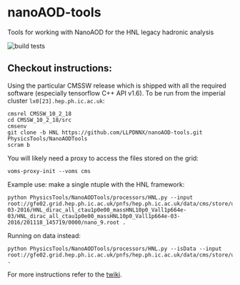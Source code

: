 # nanoAOD-tools
Tools for working with NanoAOD for the HNL legacy hadronic analysis

![build tests](https://travis-ci.org/LLPDNNX/nanoAOD-tools.svg?branch=HNL)

## Checkout instructions:

Using the particular CMSSW release which is shipped with all the required software (especially tensorflow C++ API v1.6). To be run from the imperial cluster ```lx0[23].hep.ph.ic.ac.uk```:

```
cmsrel CMSSW_10_2_18
cd CMSSW_10_2_18/src
cmsenv
git clone -b HNL https://github.com/LLPDNNX/nanoAOD-tools.git PhysicsTools/NanoAODTools
scram b
```

You will likely need a proxy to access the files stored on the grid:

```
voms-proxy-init --voms cms
```

Example use: make a single ntuple with the HNL framework:

```
python PhysicsTools/NanoAODTools/processors/HNL.py --input root://gfe02.grid.hep.ph.ic.ac.uk/pnfs/hep.ph.ic.ac.uk/data/cms/store/user/mkomm/HNL/NANOX_201117/HNL_dirac_all_ctau1p0e00_massHNL10p0_Vall1p664e-03-2016/HNL_dirac_all_ctau1p0e00_massHNL10p0_Vall1p664e-03/HNL_dirac_all_ctau1p0e00_massHNL10p0_Vall1p664e-03-2016/201118_145719/0000/nano_9.root .
```

Running on data instead:

```
python PhysicsTools/NanoAODTools/processors/HNL.py --isData --input root://gfe02.grid.hep.ph.ic.ac.uk/pnfs/hep.ph.ic.ac.uk/data/cms/store/user/mkomm/HNL/NANOX_201117/SingleMuon_Run2016H/SingleMuon/SingleMuon_Run2016H/201121_114955/0001/nano_1055.root .
```

For more instructions refer to the [twiki](https://github.com/LLPDNNX/nanoAOD-tools/wiki).

